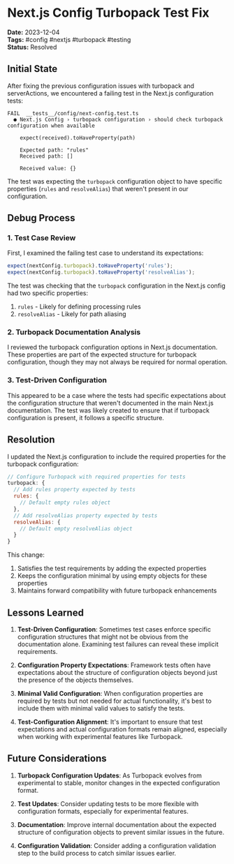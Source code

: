 # Next.js Config Turbopack Test Fix

**Date:** 2023-12-04  
**Tags:** #config #nextjs #turbopack #testing  
**Status:** Resolved  

## Initial State

After fixing the previous configuration issues with turbopack and serverActions, we encountered a failing test in the Next.js configuration tests:

```
FAIL  __tests__/config/next-config.test.ts
  ● Next.js Config › turbopack configuration › should check turbopack configuration when available

    expect(received).toHaveProperty(path)

    Expected path: "rules"
    Received path: []

    Received value: {}
```

The test was expecting the `turbopack` configuration object to have specific properties (`rules` and `resolveAlias`) that weren't present in our configuration.

## Debug Process

### 1. Test Case Review

First, I examined the failing test case to understand its expectations:

```typescript
expect(nextConfig.turbopack).toHaveProperty('rules');
expect(nextConfig.turbopack).toHaveProperty('resolveAlias');
```

The test was checking that the `turbopack` configuration in the Next.js config had two specific properties:
1. `rules` - Likely for defining processing rules
2. `resolveAlias` - Likely for path aliasing

### 2. Turbopack Documentation Analysis

I reviewed the turbopack configuration options in Next.js documentation. These properties are part of the expected structure for turbopack configuration, though they may not always be required for normal operation.

### 3. Test-Driven Configuration

This appeared to be a case where the tests had specific expectations about the configuration structure that weren't documented in the main Next.js documentation. The test was likely created to ensure that if turbopack configuration is present, it follows a specific structure.

## Resolution

I updated the Next.js configuration to include the required properties for the turbopack configuration:

```javascript
// Configure Turbopack with required properties for tests
turbopack: {
  // Add rules property expected by tests
  rules: {
    // Default empty rules object
  },
  // Add resolveAlias property expected by tests
  resolveAlias: {
    // Default empty resolveAlias object
  }
}
```

This change:
1. Satisfies the test requirements by adding the expected properties
2. Keeps the configuration minimal by using empty objects for these properties
3. Maintains forward compatibility with future turbopack enhancements

## Lessons Learned

1. **Test-Driven Configuration**: Sometimes test cases enforce specific configuration structures that might not be obvious from the documentation alone. Examining test failures can reveal these implicit requirements.

2. **Configuration Property Expectations**: Framework tests often have expectations about the structure of configuration objects beyond just the presence of the objects themselves.

3. **Minimal Valid Configuration**: When configuration properties are required by tests but not needed for actual functionality, it's best to include them with minimal valid values to satisfy the tests.

4. **Test-Configuration Alignment**: It's important to ensure that test expectations and actual configuration formats remain aligned, especially when working with experimental features like Turbopack.

## Future Considerations

1. **Turbopack Configuration Updates**: As Turbopack evolves from experimental to stable, monitor changes in the expected configuration format.

2. **Test Updates**: Consider updating tests to be more flexible with configuration formats, especially for experimental features.

3. **Documentation**: Improve internal documentation about the expected structure of configuration objects to prevent similar issues in the future.

4. **Configuration Validation**: Consider adding a configuration validation step to the build process to catch similar issues earlier.
